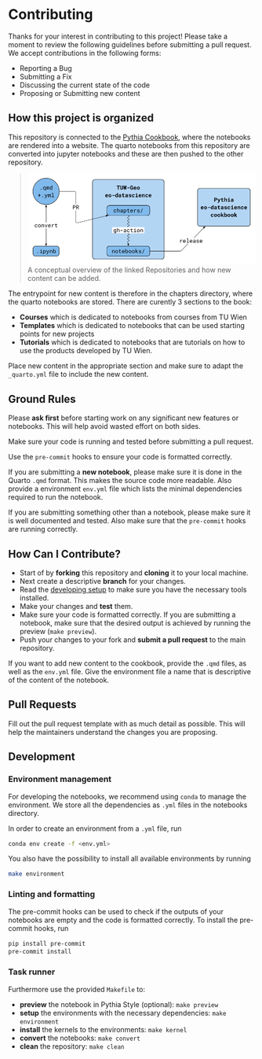# Contributing

Thanks for your interest in contributing to this project! Please take a moment to review the following guidelines before submitting a pull request.
We accept contributions in the following forms:

- Reporting a Bug
- Submitting a Fix
- Discussing the current state of the code
- Proposing or Submitting new content

## How this project is organized

This repository is connected to the [Pythia Cookbook](https://github.com/ProjectPythia/eo-datascience-cookbook), where the notebooks are rendered into a website. The quarto notebooks from this repository are converted into jupyter notebooks and these are then pushed to the other repository.

> ![](assets/cookbook.png)
> A conceptual overview of the linked Repositories and how new content can be added.

The entrypoint for new content is therefore in the chapters directory, where the quarto notebooks are stored. There are curently 3 sections to the book:

- **Courses** which is dedicated to notebooks from courses from TU Wien
- **Templates** which is dedicated to notebooks that can be used starting points for new projects
- **Tutorials** which is dedicated to notebooks that are tutorials on how to use the products developed by TU Wien.

Place new content in the appropriate section and make sure to adapt the `_quarto.yml` file to include the new content.

## Ground Rules

Please **ask first** before starting work on any significant new features or notebooks. This will help avoid wasted effort on both sides.

Make sure your code is running and tested before submitting a pull request.

Use the `pre-commit` hooks to ensure your code is formatted correctly.

If you are submitting a **new notebook**, please make sure it is done in the Quarto `.qmd` format. This makes the source code more readable. Also provide a environment `env.yml` file which lists
the minimal dependencies required to run the notebook.

If you are submitting something other than a notebook, please make sure it is well documented and tested.
Also make sure that the `pre-commit` hooks are running correctly.

## How Can I Contribute?

- Start of by **forking** this repository and **cloning** it to your local machine.
- Next create a descriptive **branch** for your changes.
- Read the [developing setup](#setting-up-for-developing) to make sure you have the necessary tools installed.
- Make your changes and **test** them.
- Make sure your code is formatted correctly. If you are submitting a notebook, make sure that the desired output is achieved by running the preview (`make preview`).
- Push your changes to your fork and **submit a pull request** to the main repository.

If you want to add new content to the cookbook, provide the `.qmd` files, as well as the `env.yml` file. Give the environment file a name that is descriptive of the content of the notebook.

## Pull Requests

Fill out the pull request template with as much detail as possible. This will help the maintainers understand the changes you are proposing.

## Development

### Environment management

For developing the notebooks, we recommend using `conda` to manage the environment. We store all the dependencies as `.yml` files in the notebooks directory.

In order to create an environment from a `.yml` file, run

```bash
conda env create -f <env.yml>
```

You also have the possibility to install all available environments by running

```bash
make environment
```

### Linting and formatting

The pre-commit hooks can be used to check if the outputs of your notebooks are empty and the code is formatted correctly. To install the pre-commit hooks, run

```bash
pip install pre-commit
pre-commit install
```

### Task runner

Furthermore use the provided `Makefile` to:

- **preview** the notebook in Pythia Style (optional): `make preview`
- **setup** the environments with the necessary dependencies: `make environment`
- **install** the kernels to the environments: `make kernel`
- **convert** the notebooks: `make convert`
- **clean** the repository: `make clean`
